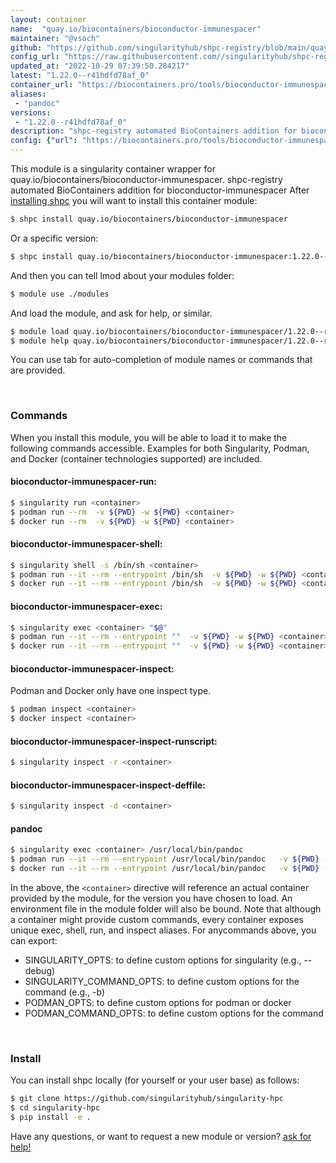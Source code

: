```yaml
---
layout: container
name:  "quay.io/biocontainers/bioconductor-immunespacer"
maintainer: "@vsoch"
github: "https://github.com/singularityhub/shpc-registry/blob/main/quay.io/biocontainers/bioconductor-immunespacer/container.yaml"
config_url: "https://raw.githubusercontent.com//singularityhub/shpc-registry/main/quay.io/biocontainers/bioconductor-immunespacer/container.yaml"
updated_at: "2022-10-29 07:39:50.284217"
latest: "1.22.0--r41hdfd78af_0"
container_url: "https://biocontainers.pro/tools/bioconductor-immunespacer"
aliases:
 - "pandoc"
versions:
 - "1.22.0--r41hdfd78af_0"
description: "shpc-registry automated BioContainers addition for bioconductor-immunespacer"
config: {"url": "https://biocontainers.pro/tools/bioconductor-immunespacer", "maintainer": "@vsoch", "description": "shpc-registry automated BioContainers addition for bioconductor-immunespacer", "latest": {"1.22.0--r41hdfd78af_0": "sha256:673301a4f9c5b35acb479842931c1d83d1486be61bec65bc05e620d75caa4a2d"}, "tags": {"1.22.0--r41hdfd78af_0": "sha256:673301a4f9c5b35acb479842931c1d83d1486be61bec65bc05e620d75caa4a2d"}, "docker": "quay.io/biocontainers/bioconductor-immunespacer", "aliases": {"pandoc": "/usr/local/bin/pandoc"}}
---
```


This module is a singularity container wrapper for quay.io/biocontainers/bioconductor-immunespacer.
shpc-registry automated BioContainers addition for bioconductor-immunespacer
After [installing shpc](#install) you will want to install this container module:


```bash
$ shpc install quay.io/biocontainers/bioconductor-immunespacer
```

Or a specific version:

```bash
$ shpc install quay.io/biocontainers/bioconductor-immunespacer:1.22.0--r41hdfd78af_0
```

And then you can tell lmod about your modules folder:

```bash
$ module use ./modules
```

And load the module, and ask for help, or similar.

```bash
$ module load quay.io/biocontainers/bioconductor-immunespacer/1.22.0--r41hdfd78af_0
$ module help quay.io/biocontainers/bioconductor-immunespacer/1.22.0--r41hdfd78af_0
```

You can use tab for auto-completion of module names or commands that are provided.

<br>

### Commands

When you install this module, you will be able to load it to make the following commands accessible.
Examples for both Singularity, Podman, and Docker (container technologies supported) are included.

#### bioconductor-immunespacer-run:

```bash
$ singularity run <container>
$ podman run --rm  -v ${PWD} -w ${PWD} <container>
$ docker run --rm  -v ${PWD} -w ${PWD} <container>
```

#### bioconductor-immunespacer-shell:

```bash
$ singularity shell -s /bin/sh <container>
$ podman run --it --rm --entrypoint /bin/sh  -v ${PWD} -w ${PWD} <container>
$ docker run --it --rm --entrypoint /bin/sh  -v ${PWD} -w ${PWD} <container>
```

#### bioconductor-immunespacer-exec:

```bash
$ singularity exec <container> "$@"
$ podman run --it --rm --entrypoint ""  -v ${PWD} -w ${PWD} <container> "$@"
$ docker run --it --rm --entrypoint ""  -v ${PWD} -w ${PWD} <container> "$@"
```

#### bioconductor-immunespacer-inspect:

Podman and Docker only have one inspect type.

```bash
$ podman inspect <container>
$ docker inspect <container>
```

#### bioconductor-immunespacer-inspect-runscript:

```bash
$ singularity inspect -r <container>
```

#### bioconductor-immunespacer-inspect-deffile:

```bash
$ singularity inspect -d <container>
```


#### pandoc

```bash
$ singularity exec <container> /usr/local/bin/pandoc
$ podman run --it --rm --entrypoint /usr/local/bin/pandoc   -v ${PWD} -w ${PWD} <container> -c " $@"
$ docker run --it --rm --entrypoint /usr/local/bin/pandoc   -v ${PWD} -w ${PWD} <container> -c " $@"
```



In the above, the `<container>` directive will reference an actual container provided
by the module, for the version you have chosen to load. An environment file in the
module folder will also be bound. Note that although a container
might provide custom commands, every container exposes unique exec, shell, run, and
inspect aliases. For anycommands above, you can export:

 - SINGULARITY_OPTS: to define custom options for singularity (e.g., --debug)
 - SINGULARITY_COMMAND_OPTS: to define custom options for the command (e.g., -b)
 - PODMAN_OPTS: to define custom options for podman or docker
 - PODMAN_COMMAND_OPTS: to define custom options for the command

<br>

### Install

You can install shpc locally (for yourself or your user base) as follows:

```bash
$ git clone https://github.com/singularityhub/singularity-hpc
$ cd singularity-hpc
$ pip install -e .
```

Have any questions, or want to request a new module or version? [ask for help!](https://github.com/singularityhub/singularity-hpc/issues)